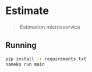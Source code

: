 # Estimate

> Estimation microsservice

## Running

```bash
pip install -r requirements.txt
nameko run main
```
